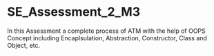 # SE_Assessment_2_M3
In this Assessment a complete process of ATM with the help of OOPS Concept including Encaplsulation, Abstraction, Constructor, Class and Object, etc.
